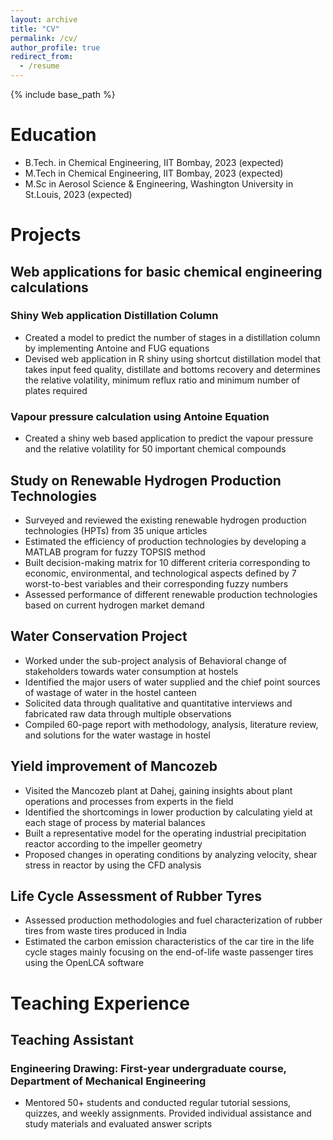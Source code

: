 ```yaml
---
layout: archive
title: "CV"
permalink: /cv/
author_profile: true
redirect_from:
  - /resume
---
```


{% include base_path %}

Education
======
* B.Tech. in Chemical Engineering, IIT Bombay, 2023 (expected)
* M.Tech in  Chemical Engineering, IIT Bombay, 2023 (expected)
* M.Sc in Aerosol Science & Engineering, Washington University in St.Louis, 2023 (expected)

Projects
========
## Web applications for basic chemical engineering calculations
### Shiny Web application Distillation Column
* Created a model to predict the number of stages in a distillation column by implementing Antoine and FUG equations
* Devised web application in R shiny using shortcut distillation model that takes input feed quality, distillate and bottoms recovery and determines the relative volatility, minimum reflux ratio and minimum number of plates required

### Vapour pressure calculation using Antoine Equation
* Created a shiny web based application to predict the vapour pressure and the relative volatility for 50 important chemical compounds 

## Study on Renewable Hydrogen Production Technologies
* Surveyed and reviewed the existing renewable hydrogen production technologies (HPTs) from 35 unique articles
* Estimated the efficiency of production technologies by developing a MATLAB program for fuzzy TOPSIS method
* Built decision-making matrix for 10 different criteria corresponding to economic, environmental, and technological aspects defined by 7 worst-to-best variables and their corresponding fuzzy numbers
* Assessed performance of different renewable production technologies based on current hydrogen market demand

## Water Conservation Project 
* Worked under the sub-project analysis of Behavioral change of stakeholders towards water consumption at hostels
* Identified the major users of water supplied and the chief point sources of wastage of water in the hostel canteen
* Solicited data through qualitative and quantitative interviews and fabricated raw data through multiple observations
* Compiled 60-page report with methodology, analysis, literature review, and solutions for the water wastage in hostel

## Yield improvement of Mancozeb
* Visited the Mancozeb plant at Dahej, gaining insights about plant operations and processes from experts in the field
* Identified the shortcomings in lower production by calculating yield at each stage of process by material balances
* Built a representative model for the operating industrial precipitation reactor according to the impeller geometry
* Proposed changes in operating conditions by analyzing velocity, shear stress in reactor by using the CFD analysis

## Life Cycle Assessment of Rubber Tyres
* Assessed production methodologies and fuel characterization of rubber tires from waste tires produced in India
* Estimated the carbon emission characteristics of the car tire in the life cycle stages mainly focusing on the end-of-life waste passenger tires  using the OpenLCA software

Teaching Experience
===================
## Teaching Assistant 
### Engineering Drawing: First-year undergraduate course, Department of Mechanical Engineering
* Mentored 50+ students and conducted regular tutorial sessions, quizzes, and weekly assignments. Provided individual assistance and study materials and evaluated answer scripts